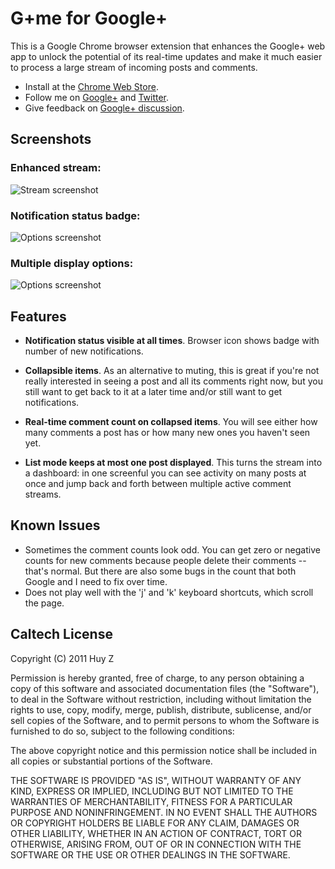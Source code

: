 G+me for Google+
================

This is a Google Chrome browser extension that enhances the Google+ web app
to unlock the potential of its real-time updates and make it much easier to
process a large stream of incoming posts and comments.

- Install at the [Chrome Web Store](http://goo.gl/jlY8E).
- Follow me on [Google+](http://goo.gl/UmSoR) and [Twitter](http://twitter.com/huyplus).
- Give feedback on [Google+ discussion](http://goo.gl/VwkwX).


Screenshots
-----------

### Enhanced stream: ###

![Stream
screenshot](google-plus-me/raw/master/screenshots/screenshot-gpme-stream.png)

### Notification status badge: ###

![Options
screenshot](google-plus-me/raw/master/screenshots/screenshot-gpme-browser-icon.png)

### Multiple display options: ###

![Options
screenshot](google-plus-me/raw/master/screenshots/screenshot-gpme-options.png)

Features
--------
- **Notification status visible at all times**. Browser icon shows badge with number of new notifications.

- **Collapsible items**. As an alternative to muting, this is great if you're not really interested in seeing a post and all its comments right now, but you still want to get back to it at a later time and/or still want to get notifications.

- **Real-time comment count on collapsed items**. You will see either how many comments a post has or how many new ones you haven't seen yet.

- **List mode keeps at most one post displayed**. This turns the stream into a dashboard: in one screenful you can see activity on many posts at once and jump back and forth between multiple active comment streams.


Known Issues
------------
 *  Sometimes the comment counts look odd. You can get zero or negative counts
    for new comments because people delete their comments -- that's normal.
    But there are also some bugs in the count that both Google and I need to
    fix over time.
 *  Does not play well with the 'j' and 'k' keyboard shortcuts, which scroll
    the page.


Caltech License
---------------

Copyright (C) 2011 Huy Z

Permission is hereby granted, free of charge, to any person obtaining
a copy of this software and associated documentation files (the
"Software"), to deal in the Software without restriction, including
without limitation the rights to use, copy, modify, merge, publish,
distribute, sublicense, and/or sell copies of the Software, and to
permit persons to whom the Software is furnished to do so, subject to
the following conditions:

The above copyright notice and this permission notice shall be
included in all copies or substantial portions of the Software.

THE SOFTWARE IS PROVIDED "AS IS", WITHOUT WARRANTY OF ANY KIND,
EXPRESS OR IMPLIED, INCLUDING BUT NOT LIMITED TO THE WARRANTIES OF
MERCHANTABILITY, FITNESS FOR A PARTICULAR PURPOSE AND
NONINFRINGEMENT. IN NO EVENT SHALL THE AUTHORS OR COPYRIGHT HOLDERS BE
LIABLE FOR ANY CLAIM, DAMAGES OR OTHER LIABILITY, WHETHER IN AN ACTION
OF CONTRACT, TORT OR OTHERWISE, ARISING FROM, OUT OF OR IN CONNECTION
WITH THE SOFTWARE OR THE USE OR OTHER DEALINGS IN THE SOFTWARE.
